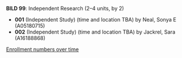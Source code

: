 **BILD 99**: Independent Research (2–4 units, by 2)

- **001** (Independent Study) (time and location TBA) by Neal, Sonya E (A05180715)
- **002** (Independent Study) (time and location TBA) by Jackrel, Sara (A16188868)

[Enrollment numbers over time](./BILD99.tsv)
